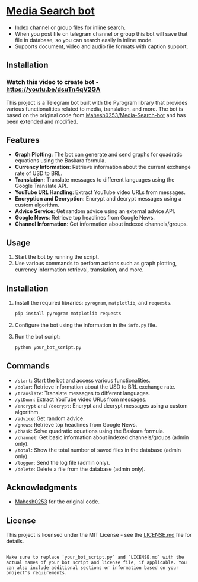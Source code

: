 # [Media Search bot](https://github.com/Mahesh0253/Media-Search-bot)

* Index channel or group files for inline search.
* When you post file on telegram channel or group this bot will save that file in database, so you can search easily in inline mode.
* Supports document, video and audio file formats with caption support.

## Installation

### Watch this video to create bot - https://youtu.be/dsuTn4qV2GA

This project is a Telegram bot built with the Pyrogram library that provides various functionalities related to media, translation, and more. The bot is based on the original code from [Mahesh0253/Media-Search-bot](https://github.com/Mahesh0253/Media-Search-bot) and has been extended and modified.

## Features

- **Graph Plotting**: The bot can generate and send graphs for quadratic equations using the Baskara formula.
- **Currency Information**: Retrieve information about the current exchange rate of USD to BRL.
- **Translation**: Translate messages to different languages using the Google Translate API.
- **YouTube URL Handling**: Extract YouTube video URLs from messages.
- **Encryption and Decryption**: Encrypt and decrypt messages using a custom algorithm.
- **Advice Service**: Get random advice using an external advice API.
- **Google News**: Retrieve top headlines from Google News.
- **Channel Information**: Get information about indexed channels/groups.

## Usage

1. Start the bot by running the script.
2. Use various commands to perform actions such as graph plotting, currency information retrieval, translation, and more.

## Installation

1. Install the required libraries: `pyrogram`, `matplotlib`, and `requests`.
   ```bash
   pip install pyrogram matplotlib requests
   ```

2. Configure the bot using the information in the `info.py` file.

3. Run the bot script:
   ```bash
   python your_bot_script.py
   ```

## Commands

- `/start`: Start the bot and access various functionalities.
- `/dolar`: Retrieve information about the USD to BRL exchange rate.
- `/translate`: Translate messages to different languages.
- `/ytDown`: Extract YouTube video URLs from messages.
- `/encrypt` and `/decrypt`: Encrypt and decrypt messages using a custom algorithm.
- `/advice`: Get random advice.
- `/gnews`: Retrieve top headlines from Google News.
- `/bhask`: Solve quadratic equations using the Baskara formula.
- `/channel`: Get basic information about indexed channels/groups (admin only).
- `/total`: Show the total number of saved files in the database (admin only).
- `/logger`: Send the log file (admin only).
- `/delete`: Delete a file from the database (admin only).

## Acknowledgments

- [Mahesh0253](https://github.com/Mahesh0253) for the original code.

## License

This project is licensed under the MIT License - see the [LICENSE.md](LICENSE.md) file for details.
```

Make sure to replace `your_bot_script.py` and `LICENSE.md` with the actual names of your bot script and license file, if applicable. You can also include additional sections or information based on your project's requirements.

